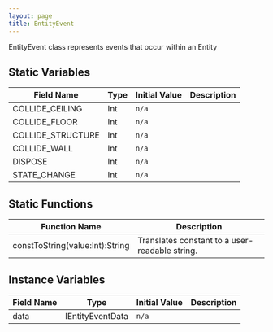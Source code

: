 ```yaml
---
layout: page
title: EntityEvent
---
```


EntityEvent class represents events that occur within an Entity

## Static Variables

| Field Name | Type | Initial Value | Description |
| ------------ | ------ | --------------- | ------------- |
| COLLIDE_CEILING | Int | `n/a` |  |
| COLLIDE_FLOOR | Int | `n/a` |  |
| COLLIDE_STRUCTURE | Int | `n/a` |  |
| COLLIDE_WALL | Int | `n/a` |  |
| DISPOSE | Int | `n/a` |  |
| STATE_CHANGE | Int | `n/a` |  |


## Static Functions

| Function Name | Description |
| --------------- | ------------- |
| constToString(value:Int):String | Translates constant to a user-readable string. |


## Instance Variables

| Field Name | Type | Initial Value | Description |
| ------------ | ------ | --------------- | ------------- |
| data | IEntityEventData | `n/a` |  |


